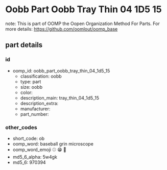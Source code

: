 # Oobb Part Oobb Tray Thin 04 1D5 15  

note: This is part of OOMP the Oopen Organization Method For Parts. For more details: https://github.com/oomlout/oomp_base

##  part details





### id
* oomp_id: oobb_part_oobb_tray_thin_04_1d5_15
  * classification: oobb
  * type: part
  * size: oobb
  * color: 
  * description_main: tray_thin_04_1d5_15
  * description_extra: 
  * manufacturer: 
  * part_number: 

### other_codes
* short_code: ob
* oomp_word: baseball grin microscope
* oomp_word_emoji :baseball: :grin: :microscope:
* md5_6_alpha: 5w4gk
* md5_6: 970394
